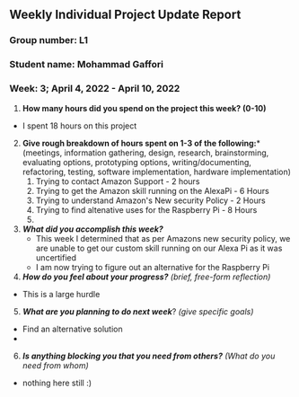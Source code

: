 ## Weekly Individual Project Update Report
### Group number:  L1
### Student name:  Mohammad Gaffori
### Week: 3; April 4, 2022 - April 10, 2022


1. **How many hours did you spend on the project this week? (0-10)**
  - I spent 18 hours on this project
2. **Give rough breakdown of hours spent on 1-3 of the following:***
   (meetings, information gathering, design, research, brainstorming, evaluating options, prototyping options, writing/documenting, refactoring, testing, software implementation, hardware implementation)
   1. Trying to contact Amazon Support - 2 hours 
   2. Trying to get the Amazon skill running on the AlexaPi -  6 Hours
   3. Trying to understand Amazon's New security Policy - 2 Hours
   4. Trying to find altenative uses for the Raspberry Pi - 8 Hours 
   5. 
3. ***What did you accomplish this week?*** 
   - This week I determined that as per Amazons new security policy, we are unable to get our custom skill running on our Alexa Pi as it was uncertified
   - I am now trying to figure out an alternative for the Raspberry Pi
4. ***How do you feel about your progress?*** _(brief, free-form reflection)_
  -  This is a large hurdle 
5. ***What are you planning to do next week***? _(give specific goals)_
  - Find an alternative solution
  - 
6. ***Is anything blocking you that you need from others?*** _(What do you need from whom)_
  - nothing here still  :) 

